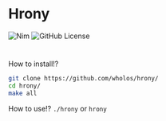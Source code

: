 # Hrony
![Nim](https://img.shields.io/badge/nim-%23FFE953.svg?style=for-the-badge&logo=nim&logoColor=white)
![GitHub License](https://img.shields.io/github/license/ruzen42/harkpkg?style=for-the-badge)
#
How to install!?
``` bash
git clone https://github.com/wholos/hrony/
cd hrony/
make all
```

How to use!?
```./hrony``` or ```hrony```
